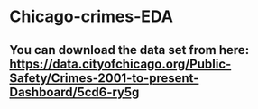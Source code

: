 # Chicago-crimes-EDA
## You can download the data set from here: https://data.cityofchicago.org/Public-Safety/Crimes-2001-to-present-Dashboard/5cd6-ry5g
